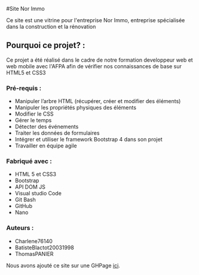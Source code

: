 #Site Nor Immo

Ce site est une vitrine pour l'entreprise Nor Immo, entreprise spécialisée dans la construction et la rénovation

## Pourquoi ce projet? : 

Ce projet a été réalisé dans le cadre de notre formation developpeur web et web mobile avec l'AFPA afin de vérifier nos connaissances de base sur HTML5 et CSS3

### Pré-requis : 

- Manipuler l’arbre HTML (récupérer, créer et modifier des éléments)
- Manipuler les propriétés physiques des éléments
- Modifier le CSS
- Gérer le temps
- Détecter des événements
- Traiter les données de formulaires
- Intégrer et utiliser le framework Bootstrap 4 dans son projet
- Travailler en équipe agile


### Fabriqué avec : 

- HTML 5 et CSS3
- Bootstrap
- API DOM JS
- Visual studio Code
- Git Bash
- GitHub
- Nano

### Auteurs : 

- Charlene76140
- BatisteBlactot20031998 
- ThomasPANIER 

Nous avons ajouté ce site sur une GHPage [ici](https://thomaspanier.github.io/NorImmo/).
